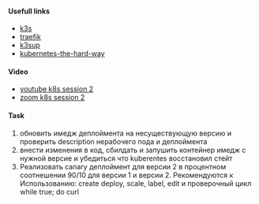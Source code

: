 
#### Usefull links

- [k3s](https://k3s.io/)
- [traefik](https://traefik.io/)
- [k3sup](https://github.com/alexellis/k3sup)
- [kubernetes-the-hard-way](https://github.com/kelseyhightower/kubernetes-the-hard-way)



#### Video

<!-- - [asciinema k8s session 2]() -->
- [youtube k8s session 2](https://www.youtube.com/watch?v=HEQYLPZhEUU)
- [zoom k8s session 2](https://globallogic.zoom.us/rec/share/7XPzFHajS1YFWhEvXoYn1YDCEg0-xkFUysNzrsN5qfROYpIVtm9_NNgaY2aPM0D0.KU6C522xZGmljt8Z)


#### Task

1. обновить имедж деплоймента на несуществующую версию и проверить description нерабочего пода и деплоймента
2. внести изменения в код, сбилдать и запушить контейнер имедж с нужной версие и убедиться что kuberentes восстановил стейт
3. Реализовать canary деплоймент для версии 2 в процентном соотнешении 90/10 для версии 1 и версии 2.  Рекомендуются к Использованию: create deploy, scale, label, edit и проверочный цикл while true; do curl